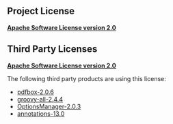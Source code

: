 <!-- Created by CodeLicenseManager -->
## Project License

__[Apache Software License version 2.0](http://www.apache.org/licenses/LICENSE-2.0.html)__

## Third Party Licenses

__[Apache Software License version 2.0](http://www.apache.org/licenses/LICENSE-2.0.txt)__

The following third party products are using this license:

* [pdfbox-2.0.6](http://pdfbox.apache.org)
* [groovy-all-2.4.4](http://groovy-lang.org)
* [OptionsManager-2.0.3](http://github.com/tombensve/OptionsManager)
* [annotations-13.0](http://www.jetbrains.org)

<!-- CLM -->

